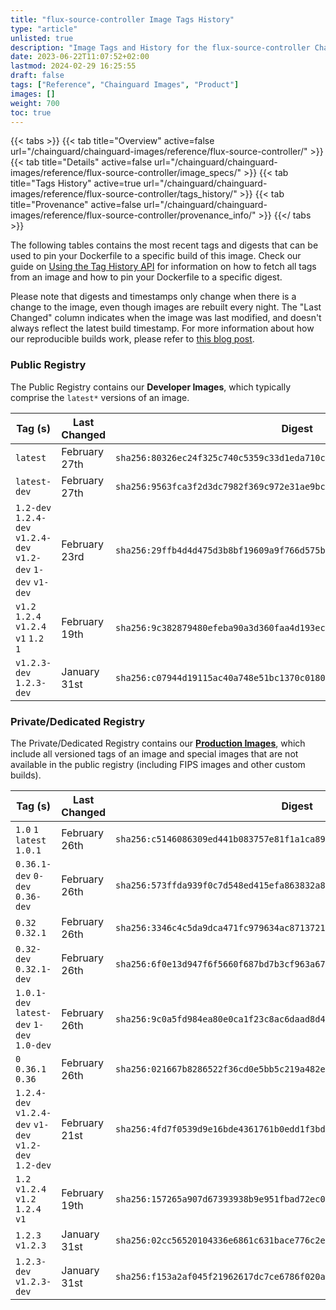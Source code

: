 ```yaml
---
title: "flux-source-controller Image Tags History"
type: "article"
unlisted: true
description: "Image Tags and History for the flux-source-controller Chainguard Image"
date: 2023-06-22T11:07:52+02:00
lastmod: 2024-02-29 16:25:55
draft: false
tags: ["Reference", "Chainguard Images", "Product"]
images: []
weight: 700
toc: true
---
```


{{< tabs >}}
{{< tab title="Overview" active=false url="/chainguard/chainguard-images/reference/flux-source-controller/" >}}
{{< tab title="Details" active=false url="/chainguard/chainguard-images/reference/flux-source-controller/image_specs/" >}}
{{< tab title="Tags History" active=true url="/chainguard/chainguard-images/reference/flux-source-controller/tags_history/" >}}
{{< tab title="Provenance" active=false url="/chainguard/chainguard-images/reference/flux-source-controller/provenance_info/" >}}
{{</ tabs >}}

The following tables contains the most recent tags and digests that can be used to pin your Dockerfile to a specific build of this image. Check our guide on [Using the Tag History API](/chainguard/chainguard-images/using-the-tag-history-api/) for information on how to fetch all tags from an image and how to pin your Dockerfile to a specific digest.

Please note that digests and timestamps only change when there is a change to the image, even though images are rebuilt every night. The "Last Changed" column indicates when the image was last modified, and doesn't always reflect the latest build timestamp. For more information about how our reproducible builds work, please refer to [this blog post](https://www.chainguard.dev/unchained/reproducing-chainguards-reproducible-image-builds).

### Public Registry
The Public Registry contains our **Developer Images**, which typically comprise the `latest*` versions of an image.

| Tag (s)                                                         | Last Changed  | Digest                                                                    |
|-----------------------------------------------------------------|---------------|---------------------------------------------------------------------------|
|  `latest`                                                       | February 27th | `sha256:80326ec24f325c740c5359c33d1eda710c7bcb37ca7b3d5f4724d6f8bdc1bd65` |
|  `latest-dev`                                                   | February 27th | `sha256:9563fca3f2d3dc7982f369c972e31ae9bc93c67c6bca4439ae4b1a649c0607ec` |
|  `1.2-dev` `1.2.4-dev` `v1.2.4-dev` `v1.2-dev` `1-dev` `v1-dev` | February 23rd | `sha256:29ffb4d4d475d3b8bf19609a9f766d575ba4c5d3e546aa9752f0e4aa36ee2cae` |
|  `v1.2` `1.2.4` `v1.2.4` `v1` `1.2` `1`                         | February 19th | `sha256:9c382879480efeba90a3d360faa4d193ec9375c9e8042c40c3f4829df3ce2b74` |
|  `v1.2.3-dev` `1.2.3-dev`                                       | January 31st  | `sha256:c07944d19115ac40a748e51bc1370c0180e25b31c72257e748c87f8467972965` |


### Private/Dedicated Registry
The Private/Dedicated Registry contains our **[Production Images](https://www.chainguard.dev/chainguard-images)**, which include all versioned tags of an image and special images that are not available in the public registry (including FIPS images and other custom builds).

| Tag (s)                                                 | Last Changed  | Digest                                                                    |
|---------------------------------------------------------|---------------|---------------------------------------------------------------------------|
|  `1.0` `1` `latest` `1.0.1`                             | February 26th | `sha256:c5146086309ed441b083757e81f1a1ca897b583ab5b86607ddd50e95066f4e93` |
|  `0.36.1-dev` `0-dev` `0.36-dev`                        | February 26th | `sha256:573ffda939f0c7d548ed415efa863832a8e48933f08beb2b1046e8412bf53b2e` |
|  `0.32` `0.32.1`                                        | February 26th | `sha256:3346c4c5da9dca471fc979634ac8713721fdc4151a7d9fccc61d95ffb659a6fa` |
|  `0.32-dev` `0.32.1-dev`                                | February 26th | `sha256:6f0e13d947f6f5660f687bd7b3cf963a670e64d0acbdb1ceab5a36ff5b8e5a3e` |
|  `1.0.1-dev` `latest-dev` `1-dev` `1.0-dev`             | February 26th | `sha256:9c0a5fd984ea80e0ca1f23c8ac6daad8d45ddf5ba64a05937d3aab7b0b4a4dfc` |
|  `0` `0.36.1` `0.36`                                    | February 26th | `sha256:021667b8286522f36cd0e5bb5c219a482e686ac094626f71eb192254722ba73a` |
|  `1.2.4-dev` `v1.2.4-dev` `v1-dev` `v1.2-dev` `1.2-dev` | February 21st | `sha256:4fd7f0539d9e16bde4361761b0edd1f3bdf1d72ef1f52860a12c1cf6ed74ec3a` |
|  `1.2` `v1.2.4` `v1.2` `1.2.4` `v1`                     | February 19th | `sha256:157265a907d67393938b9e951fbad72ec0100f108a2bf94f0c1bf0c0506c7e91` |
|  `1.2.3` `v1.2.3`                                       | January 31st  | `sha256:02cc56520104336e6861c631bace776c2e2dd685e21828faf76443704907c8a3` |
|  `1.2.3-dev` `v1.2.3-dev`                               | January 31st  | `sha256:f153a2af045f21962617dc7ce6786f020ab7d8869c15a36da6265288971f92be` |

